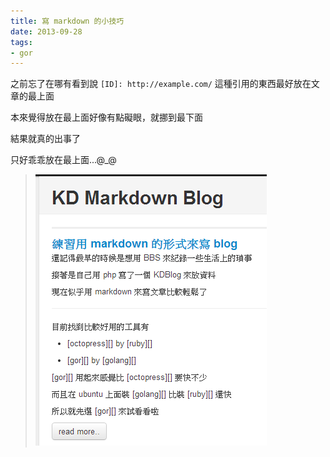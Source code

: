 ```yaml
---
title: 寫 markdown 的小技巧
date: 2013-09-28
tags:
- gor
---
```


[Image01]: 1.png

之前忘了在哪有看到說 `[ID]: http://example.com/` 這種引用的東西最好放在文章的最上面

本來覺得放在最上面好像有點礙眼，就挪到最下面

結果就真的出事了

只好乖乖放在最上面...@_@

> ![Image01][]
